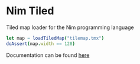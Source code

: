 # Nim Tiled
Tiled map loader for the Nim programming language

```nim
let map = loadTiledMap("tilemap.tmx")
doAssert(map.width == 128)
```

Documentation can be found [here](nim_tiled.html)